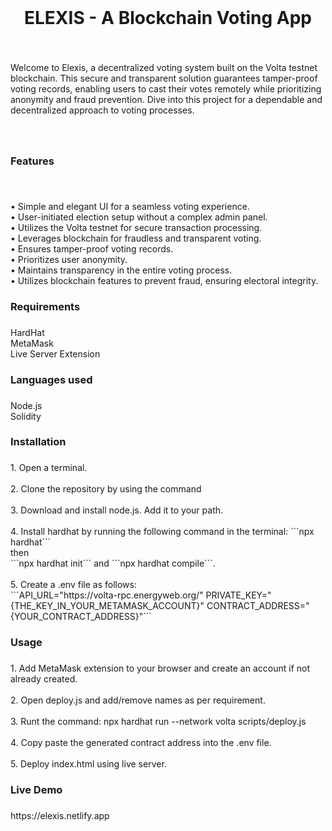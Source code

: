 <br clear="both">

<h1 align="center">ELEXIS - A Blockchain Voting App</h1>

###

<br clear="both">

<p align="left">Welcome to Elexis, a decentralized voting system built on the Volta testnet blockchain. This secure and transparent solution guarantees tamper-proof voting records, enabling users to cast their votes remotely while prioritizing anonymity and fraud prevention. Dive into this project for a dependable and decentralized approach to voting processes.</p>

###

<br clear="both">

<h3 align="left">Features</h3>

###

<br clear="both">

<p align="left">• Simple and elegant UI for a seamless voting experience.<br> • User-initiated election setup without a complex admin panel.<br> • Utilizes the Volta testnet for secure transaction processing.<br> • Leverages blockchain for fraudless and transparent voting.<br> • Ensures tamper-proof voting records.<br> • Prioritizes user anonymity.<br> • Maintains transparency in the entire voting process.<br> • Utilizes blockchain features to prevent fraud, ensuring electoral integrity.</p>

###

<h3 align="left">Requirements</h3>

###

<p align="left">HardHat<br>MetaMask <br>Live Server Extension</p>

###

<h3 align="left">Languages used</h3>

###

<p align="left">Node.js<br>Solidity</p>

###

<h3 align="left">Installation</h3>

###

<p align="left">1. Open a terminal.<br><br>2. Clone the repository by using the command <br><br>3. Download and install node.js. Add it to your path.<br><br>4. Install hardhat by running the following command in the terminal: ```npx hardhat``` <br>then<br>```npx hardhat init``` and ```npx hardhat compile```.<br><br>5. Create a .env file as follows:<br>```API_URL="https://volta-rpc.energyweb.org/"
PRIVATE_KEY="{THE_KEY_IN_YOUR_METAMASK_ACCOUNT}"
CONTRACT_ADDRESS="{YOUR_CONTRACT_ADDRESS}"```</p>

###

<h3 align="left">Usage</h3>

###

<p align="left">1. Add MetaMask extension to your browser and create an account if not already created.<br><br>2. Open deploy.js and add/remove names as per requirement.<br><br>3. Runt the command: npx hardhat run --network volta scripts/deploy.js <br><br>4. Copy paste the generated contract address into the .env file.<br><br>5. Deploy index.html using live server.</p>

###

<h3 align="left">Live Demo</h3>

###

<p align="left">https://elexis.netlify.app</p>

###
